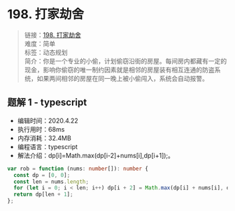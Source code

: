 # 198. 打家劫舍

> 链接：[198. 打家劫舍](https://leetcode-cn.com/problems/house-robber/)  
> 难度：简单  
> 标签：动态规划  
> 简介：你是一个专业的小偷，计划偷窃沿街的房屋。每间房内都藏有一定的现金，影响你偷窃的唯一制约因素就是相邻的房屋装有相互连通的防盗系统，如果两间相邻的房屋在同一晚上被小偷闯入，系统会自动报警。

## 题解 1 - typescript

- 编辑时间：2020.4.22
- 执行用时：68ms
- 内存消耗：32.4MB
- 编程语言：typescript
- 解法介绍：dp[i]=Math.max(dp[i-2]+nums[i],dp[i+1]);。

```typescript
var rob = function (nums: number[]): number {
  const dp = [0, 0];
  const len = nums.length;
  for (let i = 0; i < len; i++) dp[i + 2] = Math.max(dp[i] + nums[i], dp[i + 1]);
  return dp[len + 1];
};
```
